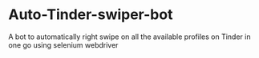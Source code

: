 # Auto-Tinder-swiper-bot
A bot to automatically right swipe on all the available profiles on Tinder in one go using selenium webdriver
